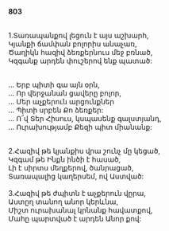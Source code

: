 **803**

\
1.Տառապանքով լեցուն է այս աշխարհ,\
Կյանքի ճամփան բոլորիս անաչառ,\
Ծաղիկն հազիվ ձեռքերնուս մեջ բռնած,\
Կզգանք արդեն փուշերով ենք պատած:

\
 ... Երբ պիտի գա այն օրն,\
 ... Որ վերջանան ցավերը բոլոր,\
 ... Մեր աչքերուն արցունքներ\
 ... Պիտի սրբեն Քո ձեռքեր:\
 ... Ո՜վ Տեր Հիսուս, կսպասենք գալստյանդ,\
 ... Ուրախությամբ Քեզի պիտ միանանք:

\
2.Հազիվ թե կյանքիս վրա շունչ մը կեցած,\
Կզգամ թե Ինքն ինծի է հասած,\
Լի է սիրտս մեղքերով, ծանրացած,\
Տառապալից կաղերսեմ, ով Աստված:\
\
3.Հազիվ թե ժպիտն է աչքերուն վըրա,\
Աստըղ տանող անոր կերևնա,\
Միշտ ուրախանալ կրնանք հավատքով,\
Մահը պարտված է արդեն Անոր քով:

